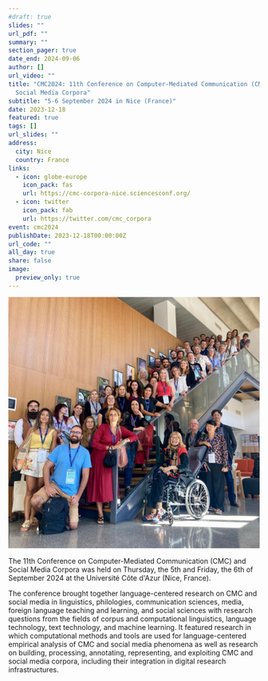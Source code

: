 ```yaml
---
#draft: true
slides: ""
url_pdf: ""
summary: ""
section_pager: true
date_end: 2024-09-06
author: []
url_video: ""
title: "CMC2024: 11th Conference on Computer-Mediated Communication (CMC) and
  Social Media Corpora"
subtitle: "5-6 September 2024 in Nice (France)"
date: 2023-12-18
featured: true
tags: []
url_slides: ""
address:
  city: Nice
  country: France
links:
  - icon: globe-europe
    icon_pack: fas
    url: https://cmc-corpora-nice.sciencesconf.org/
  - icon: twitter
    icon_pack: fab
    url: https://twitter.com/cmc_corpora
event: cmc2024
publishDate: 2023-12-18T00:00:00Z
url_code: ""
all_day: true
share: false
image:
  preview_only: true
---
```

![Group Photo](featured.jpg "Group Photo")

The 11th Conference on Computer-Mediated Communication (CMC) and Social Media
Corpora was held on Thursday, the 5th and Friday, the 6th of September 2024 at
the Université Côte d'Azur (Nice, France). 

The conference brought together language-centered research on CMC and social
media in linguistics, philologies, communication sciences, media, foreign
language teaching and learning, and social sciences with research questions
from the fields of corpus and computational linguistics, language technology,
text technology, and machine learning. It featured research in which
computational methods and tools are used for language-centered empirical
analysis of CMC and social media phenomena as well as research on building,
processing, annotating, representing, and exploiting CMC and social media
corpora, including their integration in digital research infrastructures.
